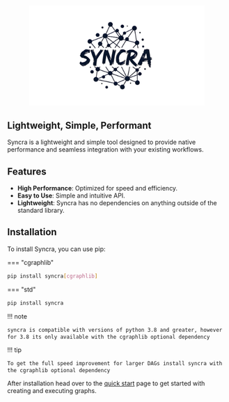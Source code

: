 <div align="center">

<picture>
  <source media="(prefers-color-scheme: light)" srcset="assets/logo_nobg.png" alt="Syncra Logo" width="80%" height="50%">
  <source media="(prefers-color-scheme: dark)" srcset="assets/logo.png" alt="Syncra Logo" width="80%" height="50%">
  <img src="assets/logo_nobg.png" alt="Syncra Logo" width="80%" height="50%">
</picture>

</div>


## Lightweight, Simple, Performant

Syncra is a lightweight and simple tool designed to provide native performance and seamless integration with your existing workflows. 

## Features

- **High Performance**: Optimized for speed and efficiency.
- **Easy to Use**: Simple and intuitive API.
- **Lightweight**: Syncra has no dependencies on anything outside of the standard library.
  


## Installation

To install Syncra, you can use pip:

=== "cgraphlib"

  ```sh
  pip install syncra[cgraphlib]
  ```

=== "std"

  ```sh
  pip install syncra
  ```

!!! note

    syncra is compatible with versions of python 3.8 and greater, however for 3.8 its only available with the cgraphlib optional dependency

!!! tip

    To get the full speed improvement for larger DAGs install syncra with the cgraphlib optional dependency


After installation head over to the [quick start](quick_start.md) page to get started with creating and executing graphs.
